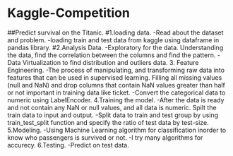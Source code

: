 # Kaggle-Competition
##Predict survival on the Titanic.
#1.loading data.
  -Read about the dataset and problem.
  -loading train and test data from kaggle using dataframe in pandas library.
#2.Analysis Data.
  -Exploratory for the data.  Understanding the data, find the correlation between the columns and find the pattern. 
  -Data Virtualization to find distribution and outliers data.
3. Feature Engineering.
  -The process of manipulating, and transforming raw data into features that can be used in supervised learning.  Filling all missing values (null and NaN) and drop 
  columns that contain NaN values greater than half or not important in training data like ticket.
  -Convert the categorical data to numeric using LabelEncoder.
4.Training the model.
  -After the data is ready and not contain any NaN or null values, and all data is numeric.  Spilt the train data to input and output.
  -Split data to train and test group by using train_test_split function and specify the ratio of test data by test-size.
5.Modeling.
  -Using Machine Learning algorithm for classification inorder to know who passengers is survived or not. 
  -I try many algorithms for accurecy.
6.Testing.
  -Predict on test data.
